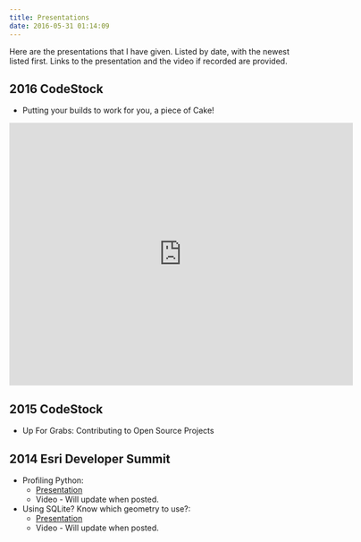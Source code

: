 ```yaml
---
title: Presentations
date: 2016-05-31 01:14:09
---
```


Here are the presentations that I have given. Listed by date, with the newest listed first. Links to the presentation and the video if recorded are provided.

## 2016 CodeStock

* Putting your builds to work for you, a piece of Cake!

<iframe src="http://www.slideshare.net/JamiePhillips15/slideshelf" width="615px" height="470px" frameborder="0" marginwidth="0" marginheight="0" scrolling="no" style="border:none;" allowfullscreen webkitallowfullscreen mozallowfullscreen></iframe>

## 2015 CodeStock

* Up For Grabs: Contributing to Open Source Projects

## 2014 Esri Developer Summit

* Profiling Python:
    * [Presentation](https://github.com/phillipsj/py-profilig-presentation-2014)
    * Video - Will update when posted.
* Using SQLite? Know which geometry to use?:
    * [Presentation](https://github.com/phillipsj/sqlite-presentation-2014)
    * Video - Will update when posted.